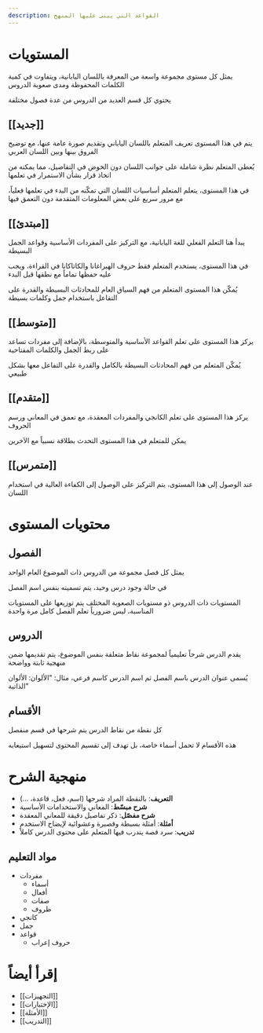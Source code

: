 ```yaml
---
description: القواعد التي يبنى عليها المنهج
---
```

# المستويات

يمثل كل مستوى مجموعة واسعة من المعرفة باللسان اليابانية، ويتفاوت في كمية الكلمات المحفوظة ومدى صعوبة الدروس

يحتوي كل قسم العديد من الدروس من عدة فصول مختلفة

## [[جديد]]

يتم في هذا المستوى تعريف المتعلم باللسان الياباني وتقديم صورة عامة عنها، مع توضيح الفروق بينها وبين اللسان العربي

يُعطى المتعلم نظرة شاملة على جوانب اللسان دون الخوض في التفاصيل، مما يمكنه من اتخاذ قرار بشأن الاستمرار في تعلمها

في هذا المستوى، يتعلم المتعلم أساسيات اللسان التي تمكّنه من البدء في تعلمها فعلياً، مع مرور سريع على بعض المعلومات المتقدمة دون التعمق فيها

## [[مبتدئ]]

يبدأ هنا التعلم الفعلي للغة اليابانية، مع التركيز على المفردات الأساسية وقواعد الجمل البسيطة

في هذا المستوى، يستخدم المتعلم فقط حروف الهيراغانا والكاتاكانا في القراءة، ويجب عليه حفظها تماماً مع نطقها قبل البدء

يُمكّن هذا المستوى المتعلم من فهم السياق العام للمحادثات البسيطة والقدرة على التفاعل باستخدام جمل وكلمات بسيطة

## [[متوسط]]

يركز هذا المستوى على تعلم القواعد الأساسية والمتوسطة، بالإضافة إلى مفردات تساعد على ربط الجمل والكلمات المفتاحية

يُمكّن المتعلم من فهم المحادثات البسيطة بالكامل والقدرة على التفاعل معها بشكل طبيعي

## [[متقدم]]

يركز هذا المستوى على تعلم الكانجي والمفردات المعقدة، مع تعمق في المعاني ورسم الحروف

يمكن للمتعلم في هذا المستوى التحدث بطلاقة نسبياً مع الآخرين

## [[متمرس]]

عند الوصول إلى هذا المستوى، يتم التركيز على الوصول إلى الكفاءة العالية في استخدام اللسان

# محتويات المستوى

## الفصول

يمثل كل فصل مجموعة من الدروس ذات الموضوع العام الواحد

في حالة وجود درس وحيد، يتم تسميته بنفس اسم الفصل

المستويات ذات الدروس ذو مستويات الصعوبة المختلف يتم توزيعها على المستويات المناسبة، ليس ضرورياً تعلم الفصل كامل مرة واحدة

## الدروس

يقدم الدرس شرحاً تعليمياً لمجموعة نقاط متعلقة بنفس الموضوع، يتم تقديمها ضمن منهجية ثابتة وواضحة

يُسمى عنوان الدرس باسم الفصل ثم اسم الدرس كاسم فرعي، مثال: "الألوان: الألوان الذاتية"

## الأقسام

كل نقطة من نقاط الدرس يتم شرحها في قسم منفصل

هذه الأقسام لا تحمل أسماء خاصة، بل تهدف إلى تقسيم المحتوى لتسهيل استيعابه

# منهجية الشرح

- **التعريف**: بالنقطة المراد شرحها (اسم، فعل، قاعدة، …)
- **شرح مبسّط**: المعاني والاستخدامات الأساسية
- **شرح مفصّل**: ذكر تفاصيل دقيقة للمعاني المعقدة
- **أمثلة**: أمثلة بسيطة وقصيرة وعشوائية لإيضاح الاستخدم
- **تدريب**: سرد قصة يتدرب فيها المتعلم على محتوى الدرس كاملاً

## مواد التعليم

- مفردات 
	- أسماء
	- أفعال
	- صفات
	- ظروف
- كانجي
- جمل
- قواعد
	- حروف إعراب

# إقرأ أيضاً

- [[التجهيزات]]
- [[الإختبارات]]
- [[الأمثلة]]
- [[التدريب]]